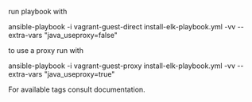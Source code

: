 run playbook with

  ansible-playbook -i vagrant-guest-direct install-elk-playbook.yml -vv --extra-vars "java_useproxy=false"

to use a proxy run with

  ansible-playbook -i vagrant-guest-proxy install-elk-playbook.yml -vv --extra-vars "java_useproxy=true"

For available tags consult documentation.
